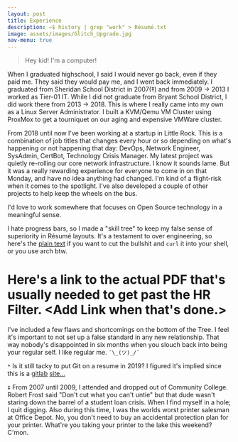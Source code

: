 ```yaml
---
layout: post
title: Experience
description: ~$ history | grep "work" > Résumé.txt
image: assets/images/Glitch_Upgrade.jpg
nav-menu: true
---
```

> Hey kid! I'm a computer!

When I graduated highschool, I said I would never go back, even if they paid me. They said they would pay me, and I went back immediately. I graduated from Sheridan School District in 2007(‡) and from 2009 -> 2013 I worked as Tier-01 IT. While I did not graduate from Bryant School District, I did work there from 2013 -> 2018. This is where I really came into my own as a Linux Server Administrator. I built a KVM/Qemu VM Cluster using ProxMox to get a tourniquet on our aging and expensive VMWare cluster.

From 2018 until now I've been working at a startup in Little Rock. This is a combination of job titles that changes every hour or so depending on what's happening or not happening that day: DevOps, Network Engineer, SysAdmin, CertBot, Technology Crisis Manager. My latest project was quietly re-rolling our core network infrastructure. I know it sounds lame. But it was a really rewarding experience for everyone to come in on that Monday, and have no idea anything had changed. I'm kind of a flight-risk when it comes to the spotlight. I've also developed a couple of other projects to help keep the wheels on the bus.

I'd love to work somewhere that focuses on Open Source technology in a meaningful sense.

I hate progress bars, so I made a "skill tree" to keep my false sense of superiority in Résumé layouts. It's a testament to over engineering, so here's the <a href="assets/text/Resume.txt">plain text</a> if you want to cut the bullshit and `curl` it into your shell, or you use arch btw.

# Here's a link to the actual PDF that's usually needed to get past the HR Filter. <Add Link when that's done.>

I've included a few flaws and shortcomings on the bottom of the Tree. I feel it's important to not set up a false standard in any new relationship. That way nobody's disappointed in six months when you slouch back into being your regular self. I like regular me. `¯\_(ツ)_/¯`

<script id="asciicast-M9nj4oBfEID3yF4nJnYC2B1O2" src="https://asciinema.org/a/M9nj4oBfEID3yF4nJnYC2B1O2.js" async></script>

`*` Is it still tacky to put Git on a resume in 2019? I figured it's implied since this is a <a href="https://alexmorris.dev/projects.html">gitlab</a> <a href="https://gitlab.com/matrix8967/alexmorris.dev">site...</a>

`‡` From 2007 until 2009, I attended and dropped out of Community College. Robert Frost said "Don't cut what you can't untie" but that dude wasn't staring down the barrel of a student loan crisis. When I find myself in a hole; I quit digging. Also during this time, I was the worlds worst printer salesman at Office Depot. No, you don't need to buy an accidental protection plan for your printer. What're you taking your printer to the lake this weekend? C'mon.
